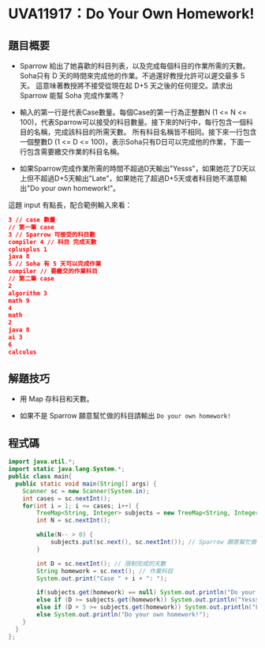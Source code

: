 # UVA11917：Do Your Own Homework!

## 題目概要

- Sparrow 給出了她喜歡的科目列表，以及完成每個科目的作業所需的天數。 Soha只有 D 天的時間來完成他的作業。不過還好教授允許可以遲交最多 5 天。 這意味著教授將不接受從現在起 D+5 天之後的任何提交。請求出 Sparrow 能幫 Soha 完成作業嗎？

- 輸入的第一行是代表Case數量。每個Case的第一行為正整數N (1 <= N <= 100)，代表Sparrow可以接受的科目數量。接下來的N行中，每行包含一個科目的名稱，完成該科目的所需天數。  所有科目名稱皆不相同。接下來一行包含一個整數D (1 <= D <= 100)，表示Soha只有D日可以完成他的作業，下面一行包含需要繳交作業的科目名稱。

- 如果Sparrow完成作業所需的時間不超過D天輸出"Yesss"，如果她花了D天以上但不超過D+5天輸出"Late"，如果她花了超過D+5天或者科目她不滿意輸出"Do your own homework!"。

這題 input 有點長，配合範例輸入來看：

```json
3 // case 數量
// 第一筆 case
3 // Sparrow 可接受的科目數
compiler 4 // 科目 完成天數
cplusplus 1
java 8
5 // Soha 有 5 天可以完成作業
compiler // 要繳交的作業科目
// 第二筆 case
2
algorithm 3
math 9
4
math
2
java 8
ai 3
6
calculus
```

## 解題技巧

- 用 Map 存科目和天數。

- 如果不是 Sparrow 願意幫忙做的科目請輸出 `Do your own homework!`

## 程式碼

```java
import java.util.*;
import static java.lang.System.*;
public class main{
  public static void main(String[] args) {
    Scanner sc = new Scanner(System.in);
    int cases = sc.nextInt();
    for(int i = 1; i <= cases; i++) {
        TreeMap<String, Integer> subjects = new TreeMap<String, Integer>();
        int N = sc.nextInt();

        while(N-- > 0) {
            subjects.put(sc.next(), sc.nextInt()); // Sparrow 願意幫忙做的科目 和 所需花費的時間
        }

        int D = sc.nextInt(); // 限制完成的天數
        String homework = sc.next(); // 作業科目
        System.out.print("Case " + i + ": ");

        if(subjects.get(homework) == null) System.out.println("Do your own homework!"); // 不是 Sparrow 願意幫忙的科目
        else if (D >= subjects.get(homework)) System.out.println("Yesss");
        else if (D + 5 >= subjects.get(homework)) System.out.println("Late");
        else System.out.println("Do your own homework!");
    }
  }
};
```
